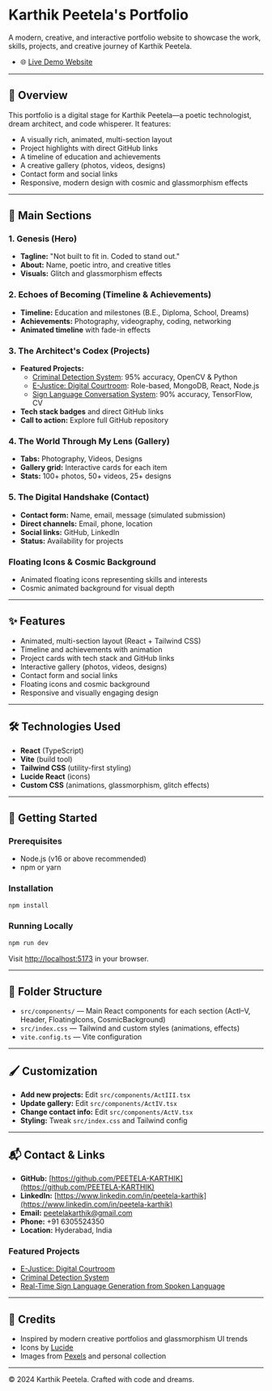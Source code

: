 ﻿# Karthik Peetela's Portfolio

A modern, creative, and interactive portfolio website to showcase the work, skills, projects, and creative journey of Karthik Peetela.
- 🌐 [Live Demo Website](https://peetelakarthik-portfolio.vercel.app/)

---

## 🌟 Overview
This portfolio is a digital stage for Karthik Peetela—a poetic technologist, dream architect, and code whisperer. It features:
- A visually rich, animated, multi-section layout
- Project highlights with direct GitHub links
- A timeline of education and achievements
- A creative gallery (photos, videos, designs)
- Contact form and social links
- Responsive, modern design with cosmic and glassmorphism effects

---

## 🧩 Main Sections

### 1. Genesis (Hero)
- **Tagline:** "Not built to fit in. Coded to stand out."
- **About:** Name, poetic intro, and creative titles
- **Visuals:** Glitch and glassmorphism effects

### 2. Echoes of Becoming (Timeline & Achievements)
- **Timeline:** Education and milestones (B.E., Diploma, School, Dreams)
- **Achievements:** Photography, videography, coding, networking
- **Animated timeline** with fade-in effects

### 3. The Architect's Codex (Projects)
- **Featured Projects:**
  - [Criminal Detection System](https://github.com/PEETELA-KARTHIK/Criminal-Detection-System): 95% accuracy, OpenCV & Python
  - [E-Justice: Digital Courtroom](https://github.com/PEETELA-KARTHIK/E-Justice): Role-based, MongoDB, React, Node.js
  - [Sign Language Conversation System](https://github.com/PEETELA-KARTHIK/Real-Time-Sign-Language-Generation-from-Spoken-Language): 90% accuracy, TensorFlow, CV
- **Tech stack badges** and direct GitHub links
- **Call to action:** Explore full GitHub repository

### 4. The World Through My Lens (Gallery)
- **Tabs:** Photography, Videos, Designs
- **Gallery grid:** Interactive cards for each item
- **Stats:** 100+ photos, 50+ videos, 25+ designs

### 5. The Digital Handshake (Contact)
- **Contact form:** Name, email, message (simulated submission)
- **Direct channels:** Email, phone, location
- **Social links:** GitHub, LinkedIn
- **Status:** Availability for projects

### Floating Icons & Cosmic Background
- Animated floating icons representing skills and interests
- Cosmic animated background for visual depth

---

## ✨ Features
- Animated, multi-section layout (React + Tailwind CSS)
- Timeline and achievements with animation
- Project cards with tech stack and GitHub links
- Interactive gallery (photos, videos, designs)
- Contact form and social links
- Floating icons and cosmic background
- Responsive and visually engaging design

---

## 🛠️ Technologies Used
- **React** (TypeScript)
- **Vite** (build tool)
- **Tailwind CSS** (utility-first styling)
- **Lucide React** (icons)
- **Custom CSS** (animations, glassmorphism, glitch effects)

---

## 🚀 Getting Started

### Prerequisites
- Node.js (v16 or above recommended)
- npm or yarn

### Installation
```bash
npm install
```

### Running Locally
```bash
npm run dev
```
Visit [http://localhost:5173](http://localhost:5173) in your browser.

---

## 📂 Folder Structure
- `src/components/` — Main React components for each section (ActI–V, Header, FloatingIcons, CosmicBackground)
- `src/index.css` — Tailwind and custom styles (animations, effects)
- `vite.config.ts` — Vite configuration

---

## 🖌️ Customization
- **Add new projects:** Edit `src/components/ActIII.tsx`
- **Update gallery:** Edit `src/components/ActIV.tsx`
- **Change contact info:** Edit `src/components/ActV.tsx`
- **Styling:** Tweak `src/index.css` and Tailwind config

---

## 📬 Contact & Links
- **GitHub:** [https://github.com/PEETELA-KARTHIK](https://github.com/PEETELA-KARTHIK)
- **LinkedIn:** [https://www.linkedin.com/in/peetela-karthik](https://www.linkedin.com/in/peetela-karthik)
- **Email:** peetelakarthik@gmail.com
- **Phone:** +91 6305524350
- **Location:** Hyderabad, India

### Featured Projects
- [E-Justice: Digital Courtroom](https://github.com/PEETELA-KARTHIK/E-Justice)
- [Criminal Detection System](https://github.com/PEETELA-KARTHIK/Criminal-Detection-System)
- [Real-Time Sign Language Generation from Spoken Language](https://github.com/PEETELA-KARTHIK/Real-Time-Sign-Language-Generation-from-Spoken-Language)

---

## 🙏 Credits
- Inspired by modern creative portfolios and glassmorphism UI trends
- Icons by [Lucide](https://lucide.dev/)
- Images from [Pexels](https://pexels.com) and personal collection

---

© 2024 Karthik Peetela. Crafted with code and dreams.
